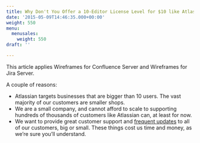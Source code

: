 ```yaml
---
title: Why Don't You Offer a 10-Editor License Level for $10 like Atlassian Does?
date: '2015-05-09T14:46:35.000+00:00'
weight: 550
menu:
  menusales:
    weight: 550
draft: ''

---
```


This article applies Wireframes for Confluence Server and Wireframes for Jira Server.

A couple of reasons:

*   Atlassian targets businesses that are bigger than 10 users. The vast majority of our customers are smaller shops.
*   We are a small company, and cannot afford to scale to supporting hundreds of thousands of customers like Atlassian can, at least for now.
*   We want to provide great customer support and [frequent updates](https://blog.balsamiq.com/category/release-notes/) to all of our customers, big or small. These things cost us time and money, as we’re sure you’ll understand.
